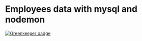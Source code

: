 # Employees data with mysql and nodemon

[![Greenkeeper badge](https://badges.greenkeeper.io/fabilqis/employees-mysql.svg)](https://greenkeeper.io/)
